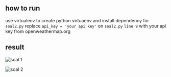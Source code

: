 ## how to run

use virtualenv to create python virtuaenv and install dependency for `soal2.py`
replace `api_key = 'your api key'` on `soal2.py` `line 9` with your api key from openweathermap.org


## result
![soal 1](https://github.com/413x1/staptest/assets/100669973/e6179573-4eb1-4e44-b698-77fb13c50bfe)

![soal 2](https://github.com/413x1/staptest/assets/100669973/661ee470-007d-4574-9a78-bb944e0877ca)
